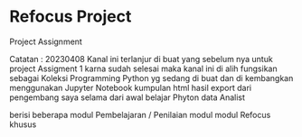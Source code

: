# Refocus Project
Project Assignment

Catatan : 20230408
Kanal ini terlanjur di buat yang sebelum nya untuk project Assigment 1 karna sudah selesai
maka kanal ini di alih fungsikan sebagai Koleksi Programming Python yg sedang di buat dan di kembangkan menggunakan Jupyter Notebook
kumpulan html hasil export dari pengembang saya selama dari awal belajar Phyton data Analist

berisi beberapa modul Pembelajaran / Penilaian modul modul Refocus khusus 
